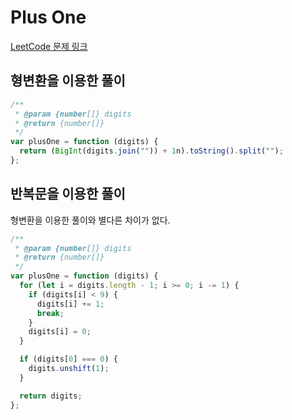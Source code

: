 # Plus One

[LeetCode 문제 링크](https://leetcode.com/problems/plus-one)

## 형변환을 이용한 풀이

```javascript
/**
 * @param {number[]} digits
 * @return {number[]}
 */
var plusOne = function (digits) {
  return (BigInt(digits.join("")) + 1n).toString().split("");
};
```

## 반복문을 이용한 풀이

형변환을 이용한 풀이와 별다른 차이가 없다.

```javascript
/**
 * @param {number[]} digits
 * @return {number[]}
 */
var plusOne = function (digits) {
  for (let i = digits.length - 1; i >= 0; i -= 1) {
    if (digits[i] < 9) {
      digits[i] += 1;
      break;
    }
    digits[i] = 0;
  }

  if (digits[0] === 0) {
    digits.unshift(1);
  }

  return digits;
};
```
